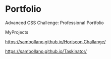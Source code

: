 # Portfolio
Advanced CSS Challenge: Professional Portfolio

MyProjects

https://sambollano.github.io/Horiseon.Challange/ 


https://sambollano.github.io/Taskinator/
